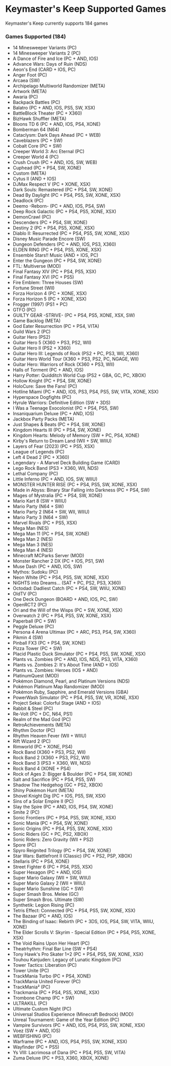 # Keymaster's Keep Supported Games

Keymaster's Keep currently supports 184 games

### Games Supported (184)
* 14 Minesweeper Variants (PC)
* 14 Minesweeper Variants 2 (PC)
* A Dance of Fire and Ice (PC + AND, IOS)
* Advance Wars: Days of Ruin (NDS)
* Aeon's End (CARD + IOS, PC)
* Anger Foot (PC)
* Arcaea (SW)
* Archipelago Multiworld Randomizer (META)
* Artwork (META)
* Awaria (PC)
* Backpack Battles (PC)
* Balatro (PC + AND, IOS, PS5, SW, XSX)
* BattleBlock Theater (PC + X360)
* BizHawk Shuffler (META)
* Bloons TD 6 (PC + AND, IOS, PS4, XONE)
* Bomberman 64 (N64)
* Cataclysm: Dark Days Ahead (PC + WEB)
* Caveblazers (PC + SW)
* Cobalt Core (PC + SW)
* Creeper World 3: Arc Eternal (PC)
* Creeper World 4 (PC)
* Crush Crush (PC + AND, IOS, SW, WEB)
* Cuphead (PC + PS4, SW, XONE)
* Custom (META)
* Cytus II (AND + IOS)
* DJMax Respect V (PC + XONE, XSX)
* Dark Souls: Remastered (PC + PS4, SW, XONE)
* Dead By Daylight (PC + PS4, PS5, SW, XONE, XSX)
* Deadlock (PC)
* Deemo -Reborn- (PC + AND, IOS, PS4, SW)
* Deep Rock Galactic (PC + PS4, PS5, XONE, XSX)
* DemonCrawl (PC)
* Descenders (PC + PS4, SW, XONE)
* Destiny 2 (PC + PS4, PS5, XONE, XSX)
* Diablo II: Resurrected (PC + PS4, PS5, SW, XONE, XSX)
* Disney Music Parade Encore (SW)
* Dungeon Defenders (PC + AND, IOS, PS3, X360)
* ELDEN RING (PC + PS4, PS5, XONE, XSX)
* Ensemble Stars!! Music (AND + IOS, PC)
* Enter the Gungeon (PC + PS4, SW, XONE)
* FTL: Multiverse (MOD)
* Final Fantasy XIV (PC + PS4, PS5, XSX)
* Final Fantasy XVI (PC + PS5)
* Fire Emblem: Three Houses (SW)
* Fortune Street (WII)
* Forza Horizon 4 (PC + XONE, XSX)
* Forza Horizon 5 (PC + XONE, XSX)
* Frogger (1997) (PS1 + PC)
* GTFO (PC)
* GUILTY GEAR -STRIVE- (PC + PS4, PS5, XONE, XSX, SW)
* Game Backlog (META)
* God Eater Resurrection (PC + PS4, VITA)
* Guild Wars 2 (PC)
* Guitar Hero (PS2)
* Guitar Hero 5 (X360 + PS3, PS2, WII)
* Guitar Hero II (PS2 + X360)
* Guitar Hero III: Legends of Rock (PS2 + PC, PS3, WII, X360)
* Guitar Hero World Tour (X360 + PS3, PS2, PC, NGAGE, WII)
* Guitar Hero: Warriors of Rock (X360 + PS3, WII)
* Halls of Torment (PC + AND, IOS)
* Harry Potter: Quidditch World Cup (PS2 + GBA, GC, PC, XBOX)
* Hollow Knight (PC + PS4, SW, XONE)
* HoloCure: Save the Fans! (PC)
* Hotline Miami (PC + AND, IOS, PS3, PS4, PS5, SW, VITA, XONE, XSX)
* Hyperspace Dogfights (PC)
* Hyrule Warriors: Definitive Edition (SW + 3DS)
* I Was a Teenage Exocolonist (PC + PS4, PS5, SW)
* Insaniquarium Deluxe (PC + AND, IOS)
* Jackbox Party Packs (META)
* Just Shapes & Beats (PC + PS4, SW, XONE)
* Kingdom Hearts III (PC + PS4, SW, XONE)
* Kingdom Hearts: Melody of Memory (SW + PC, PS4, XONE)
* Kirby's Return to Dream Land (WII + SW, WIIU)
* Layers of Fear (2023) (PC + PS5, XSX)
* League of Legends (PC)
* Left 4 Dead 2 (PC + X360)
* Legendary - A Marvel Deck Building Game (CARD)
* Lego Rock Band (PS3 + X360, WII, NDS)
* Lethal Company (PC)
* Little Inferno (PC + AND, IOS, SW, WIIU)
* MONSTER HUNTER RISE (PC + PS4, PS5, SW, XONE, XSX)
* Made in Abyss: Binary Star Falling into Darkness (PC + PS4, SW)
* Mages of Mystralia (PC + PS4, SW, XONE)
* Mario Kart 8 (SW + WIIU)
* Mario Party (N64 + SW)
* Mario Party 2 (N64 + SW, WII, WIIU)
* Mario Party 3 (N64 + SW)
* Marvel Rivals (PC + PS5, XSX)
* Mega Man (NES)
* Mega Man 11 (PC + PS4, SW, XONE)
* Mega Man 2 (NES)
* Mega Man 3 (NES)
* Mega Man 4 (NES)
* Minecraft MCParks Server (MOD)
* Monster Rancher 2 DX (PC + IOS, PS1, SW)
* Muse Dash (PC + AND, IOS, SW)
* Mythos: Sudoku (PC)
* Neon White (PC + PS4, PS5, SW, XONE, XSX)
* NiGHTS into Dreams... (SAT + PC, PS2, PS3, X360)
* Octodad: Dadliest Catch (PC + PS4, SW, WIIU, XONE)
* OldTV (PC)
* One Deck Dungeon (BOARD + AND, IOS, PC, SW)
* OpenRCT2 (PC)
* Ori and the Will of the Wisps (PC + SW, XONE, XSX)
* Overwatch 2 (PC + PS4, PS5, SW, XONE, XSX)
* Paperball (PC + SW)
* Peggle Deluxe (PC)
* Persona 4 Arena Ultimax (PC + ARC, PS3, PS4, SW, X360)
* Pikmin 4 (SW)
* Pinball FX3 (PC + PS4, SW, XONE)
* Pizza Tower (PC + SW)
* Placid Plastic Duck Simulator (PC + PS4, PS5, SW, XONE, XSX)
* Plants vs. Zombies (PC + AND, IOS, NDS, PS3, VITA, X360)
* Plants vs. Zombies 2: It's About Time (AND + IOS)
* Plants vs. Zombies: Heroes (IOS + AND)
* PlatinumQuest (MOD)
* Pokémon Diamond, Pearl, and Platinum Versions (NDS)
* Pokémon Platinum Map Randomizer (MOD)
* Pokémon Ruby, Sapphire, and Emerald Versions (GBA)
* PowerWash Simulator (PC + PS4, PS5, SW, VR, XONE, XSX)
* Project Sekai: Colorful Stage (AND + IOS)
* Rabbit & Steel (PC)
* Re-Volt (PC + DC, N64, PS1)
* Realm of the Mad God (PC)
* RetroAchievements (META)
* Rhythm Doctor (PC)
* Rhythm Heaven Fever (WII + WIIU)
* Rift Wizard 2 (PC)
* Rimworld (PC + XONE, PS4)
* Rock Band (X360 + PS3, PS2, WII)
* Rock Band 2 (X360 + PS3, PS2, WII)
* Rock Band 3 (PS3 + X360, WII, NDS)
* Rock Band 4 (XONE + PS4)
* Rock of Ages 2: Bigger & Boulder (PC + PS4, SW, XONE)
* Salt and Sacrifice (PC + PS4, PS5, SW)
* Shadow The Hedgehog (GC + PS2, XBOX)
* Shiny Pokémon Hunt (META)
* Shovel Knight Dig (PC + IOS, PS5, SW, XSX)
* Sins of a Solar Empire II (PC)
* Slay the Spire (PC + AND, IOS, PS4, SW, XONE)
* Smite 2 (PC)
* Sonic Frontiers (PC + PS4, PS5, SW, XONE, XSX)
* Sonic Mania (PC + PS4, SW, XONE)
* Sonic Origins (PC + PS4, PS5, SW, XONE, XSX)
* Sonic Riders (GC + PC, PS2, XBOX)
* Sonic Riders: Zero Gravity (WII + PS2)
* Spore (PC)
* Spyro Reignited Trilogy (PC + PS4, SW, XONE)
* Star Wars: Battlefront II (Classic) (PC + PS2, PSP, XBOX)
* Stellaris (PC + PS4, XONE)
* Street Fighter 6 (PC + PS4, PS5, XSX)
* Super Hexagon (PC + AND, IOS)
* Super Mario Galaxy (WII + SW, WIIU)
* Super Mario Galaxy 2 (WII + WIIU)
* Super Mario Sunshine (GC + SW)
* Super Smash Bros. Melee (GC)
* Super Smash Bros. Ultimate (SW)
* Synthetik: Legion Rising (PC)
* Tetris Effect: Connected (PC + PS4, PS5, SW, XONE, XSX)
* The Bazaar (PC + AND, IOS)
* The Binding of Isaac: Rebirth (PC + 3DS, IOS, PS4, SW, VITA, WIIU, XONE)
* The Elder Scrolls V: Skyrim - Special Edition (PC + PS4, PS5, XONE, XSX)
* The Void Rains Upon Her Heart (PC)
* Theatrhythm: Final Bar Line (SW + PS4)
* Tony Hawk's Pro Skater 1+2 (PC + PS4, PS5, SW, XONE, XSX)
* Touhou Kanjuden: Legacy of Lunatic Kingdom (PC)
* Tower Tactics: Liberation (PC)
* Tower Unite (PC)
* TrackMania Turbo (PC + PS4, XONE)
* TrackMania United Forever (PC)
* TrackMania² (PC)
* Trackmania (PC + PS4, PS5, XONE, XSX)
* Trombone Champ (PC + SW)
* ULTRAKILL (PC)
* Ultimate Custom Night (PC)
* Universal Studios Experience (Minecraft Bedrock) (MOD)
* Unreal Tournament: Game of the Year Edition (PC)
* Vampire Survivors (PC + AND, IOS, PS4, PS5, SW, XONE, XSX)
* Voez (SW + AND, IOS)
* WEBFISHING (PC)
* Warframe (PC + AND, IOS, PS4, PS5, SW, XONE, XSX)
* Wayfinder (PC + PS5)
* Ys VIII: Lacrimosa of Dana (PC + PS4, PS5, SW, VITA)
* Zuma Deluxe (PC + PS3, X360, XBOX, XONE)
